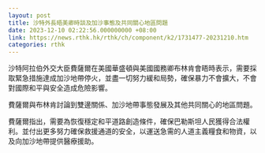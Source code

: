 ```yaml
---
layout: post
title: 沙特外長晤美卿時談及加沙事態及共同關心地區問題
date: 2023-12-10 02:22:56.000000000 +08:00
link: https://news.rthk.hk/rthk/ch/component/k2/1731477-20231210.htm
categories: rthk
---
```


沙特阿拉伯外交大臣費薩爾在美國華盛頓與美國國務卿布林肯會晤時表示，需要採取緊急措施達成加沙地帶停火，並盡一切努力緩和局勢，確保暴力不會擴大，不會對國際和平與安全造成危險影響。

費薩爾與布林肯討論到雙邊關係、加沙地帶事態發展及其他共同關心的地區問題。

費薩爾指出，需要為恢復穩定和平道路創造條件，確保巴勒斯坦人民獲得合法權利。並付出更多努力確保救援通道的安全，以運送急需的人道主義糧食和物資，以及向加沙地帶提供醫療援助。
